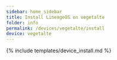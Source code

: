 ```yaml
---
sidebar: home_sidebar
title: Install LineageOS on vegetalte
folder: info
permalink: /devices/vegetalte/install
device: vegetalte
---
```

{% include templates/device_install.md %}
